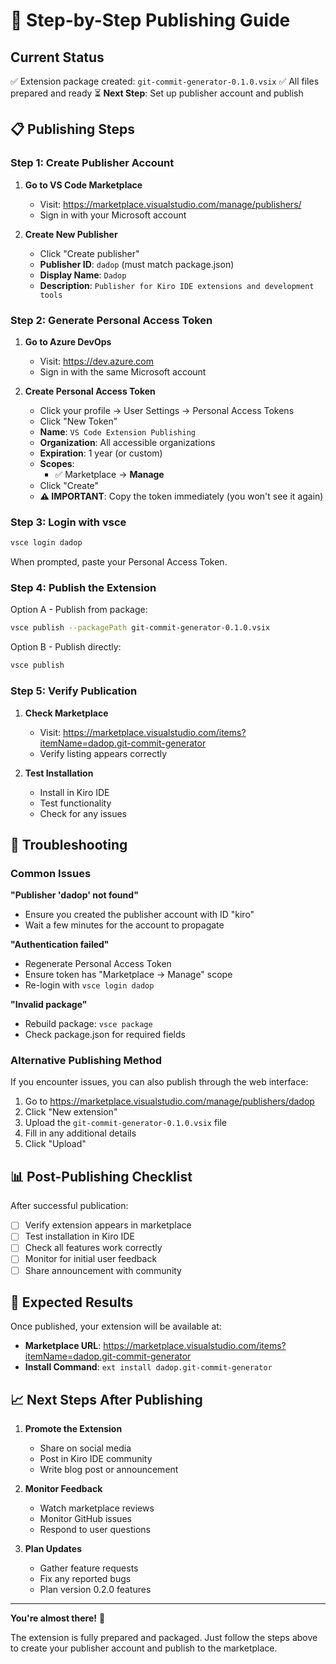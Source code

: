 # 🚀 Step-by-Step Publishing Guide

## Current Status

✅ Extension package created: `git-commit-generator-0.1.0.vsix`
✅ All files prepared and ready
⏳ **Next Step**: Set up publisher account and publish

## 📋 Publishing Steps

### Step 1: Create Publisher Account

1. **Go to VS Code Marketplace**

   - Visit: https://marketplace.visualstudio.com/manage/publishers/
   - Sign in with your Microsoft account

2. **Create New Publisher**
   - Click "Create publisher"
   - **Publisher ID**: `dadop` (must match package.json)
   - **Display Name**: `Dadop`
   - **Description**: `Publisher for Kiro IDE extensions and development tools`

### Step 2: Generate Personal Access Token

1. **Go to Azure DevOps**

   - Visit: https://dev.azure.com
   - Sign in with the same Microsoft account

2. **Create Personal Access Token**
   - Click your profile → User Settings → Personal Access Tokens
   - Click "New Token"
   - **Name**: `VS Code Extension Publishing`
   - **Organization**: All accessible organizations
   - **Expiration**: 1 year (or custom)
   - **Scopes**:
     - ✅ Marketplace → **Manage**
   - Click "Create"
   - **⚠️ IMPORTANT**: Copy the token immediately (you won't see it again)

### Step 3: Login with vsce

```bash
vsce login dadop
```

When prompted, paste your Personal Access Token.

### Step 4: Publish the Extension

Option A - Publish from package:

```bash
vsce publish --packagePath git-commit-generator-0.1.0.vsix
```

Option B - Publish directly:

```bash
vsce publish
```

### Step 5: Verify Publication

1. **Check Marketplace**

   - Visit: https://marketplace.visualstudio.com/items?itemName=dadop.git-commit-generator
   - Verify listing appears correctly

2. **Test Installation**
   - Install in Kiro IDE
   - Test functionality
   - Check for any issues

## 🔧 Troubleshooting

### Common Issues

**"Publisher 'dadop' not found"**

- Ensure you created the publisher account with ID "kiro"
- Wait a few minutes for the account to propagate

**"Authentication failed"**

- Regenerate Personal Access Token
- Ensure token has "Marketplace → Manage" scope
- Re-login with `vsce login dadop`

**"Invalid package"**

- Rebuild package: `vsce package`
- Check package.json for required fields

### Alternative Publishing Method

If you encounter issues, you can also publish through the web interface:

1. Go to https://marketplace.visualstudio.com/manage/publishers/dadop
2. Click "New extension"
3. Upload the `git-commit-generator-0.1.0.vsix` file
4. Fill in any additional details
5. Click "Upload"

## 📊 Post-Publishing Checklist

After successful publication:

- [ ] Verify extension appears in marketplace
- [ ] Test installation in Kiro IDE
- [ ] Check all features work correctly
- [ ] Monitor for initial user feedback
- [ ] Share announcement with community

## 🎯 Expected Results

Once published, your extension will be available at:

- **Marketplace URL**: https://marketplace.visualstudio.com/items?itemName=dadop.git-commit-generator
- **Install Command**: `ext install dadop.git-commit-generator`

## 📈 Next Steps After Publishing

1. **Promote the Extension**

   - Share on social media
   - Post in Kiro IDE community
   - Write blog post or announcement

2. **Monitor Feedback**

   - Watch marketplace reviews
   - Monitor GitHub issues
   - Respond to user questions

3. **Plan Updates**
   - Gather feature requests
   - Fix any reported bugs
   - Plan version 0.2.0 features

---

**You're almost there!** 🎉

The extension is fully prepared and packaged. Just follow the steps above to create your publisher account and publish to the marketplace.
